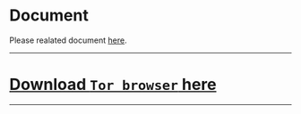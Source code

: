 ﻿# Document

Please realated document [here](../).

---

# [Download `Tor browser` here](download)

---
